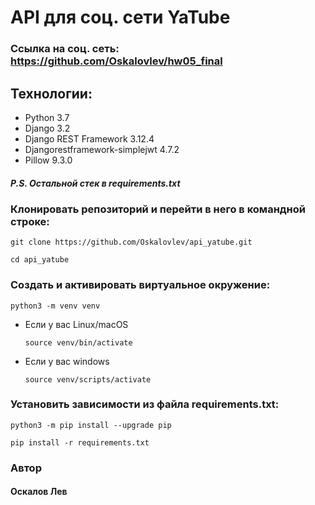# API для соц. сети YaTube

### Ссылка на соц. сеть: https://github.com/Oskalovlev/hw05_final

## Технологии:
* Python 3.7
* Django 3.2
* Django REST Framework 3.12.4
* Djangorestframework-simplejwt 4.7.2
* Pillow 9.3.0
##### P.S. Остальной стек в requirements.txt

### Клонировать репозиторий и перейти в него в командной строке:
```
git clone https://github.com/Oskalovlev/api_yatube.git
```
```
cd api_yatube
```

### Cоздать и активировать виртуальное окружение:

```
python3 -m venv venv
```

* Если у вас Linux/macOS

    ```
    source venv/bin/activate
    ```

* Если у вас windows

    ```
    source venv/scripts/activate
    ```

### Установить зависимости из файла requirements.txt:

```
python3 -m pip install --upgrade pip
```

```
pip install -r requirements.txt
```

### Автор 
#### Оскалов Лев
